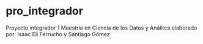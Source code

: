 # pro_integrador
Proyecto integrador 1 Maestria en Ciencia de los Datos y Análitca elaborado por: Isaac Eli Ferrucho y Santiago Gómez
